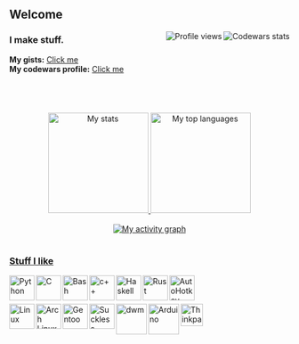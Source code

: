 ## Welcome
<p>
  <a target="_blank" href="https://github.com/r4v10l1">
    <img align="right" src="https://www.codewars.com/users/r4v10l1/badges/small" alt="Codewars stats"/>
<!--     <img align="right" src="https://hits.seeyoufarm.com/api/count/incr/badge.svg?url=https%3A%2F%2Fgithub.com%2Fr4v10l1%2Fpython_dehasher&count_bg=%23282828&title_bg=%23555555&icon=clyp.svg&icon_color=%23282828&title=Hits&edge_flat=true" alt="Profile hits"/> -->
    <img align="right" src="https://komarev.com/ghpvc/?username=r4v10l1&color=282828&label=Profile+visits&style=flat-square" alt="Profile views" />
  </a>
</p>

### I make stuff.
**My gists:** [Click me](https://gist.github.com/r4v10l1)<br>
**My codewars profile:** [Click me](https://www.codewars.com/users/r4v10l1)

#
<br>
<p align="center">
  <a target="_blank" href="https://github.com/r4v10l1">
    <img height="180em" src="https://github-readme-stats.vercel.app/api?username=r4v10l1&show_icons=true&include_all_commits=true&count_private=true&theme=react" alt="My stats"/>
    <img height="180em" src="https://github-readme-stats.vercel.app/api/top-langs/?username=r4v10l1&layout=compact&theme=react&langs_count=6" alt="My top languages"/><br><br>
    <img src="https://activity-graph.herokuapp.com/graph?username=r4v10l1&theme=github&bg_color=20232a&line=2d4854&point=56bcd9&color=ffffff" alt="My activity graph"/>
   </a>
</p>

#
### [Stuff I like](https://u.teknik.io/LEMYq.png)
<a href="https://github.com/r4v10l1?tab=repositories">
    <img align="left" alt="Python" height="45px" src="https://simpleicons.org/icons/python.svg">
    <img align="left" alt="C" height="45px" src="https://simpleicons.org/icons/c.svg">
    <img align="left" alt="Bash" height="45px" src="https://simpleicons.org/icons/gnubash.svg">
    <img align="left" alt="c++" height="45px" src="https://simpleicons.org/icons/cplusplus.svg">
    <img align="left" alt="Haskell" height="45px" src="https://simpleicons.org/icons/haskell.svg">
    <img align="left" alt="Rust" height="45px" src="https://simpleicons.org/icons/rust.svg">
    <img align="left" alt="AutoHotkey" height="45px" src="https://simpleicons.org/icons/autohotkey.svg">
</a>
<br><br><br>
<a href="https://github.com/r4v10l1?tab=stars">
    <img align="left" alt="Linux" height="45px" src="https://simpleicons.org/icons/linux.svg">
    <img align="left" alt="Arch Linux" height="45px" src="https://simpleicons.org/icons/archlinux.svg">
    <img align="left" alt="Gentoo" height="45px" src="https://simpleicons.org/icons/gentoo.svg">
    <img align="left" alt="Suckless software" height="45px" src="https://simpleicons.org/icons/suckless.svg">
    <img align="left" alt="dwm" height="55px" src="https://simpleicons.org/icons/dwm.svg">
    <img align="left" alt="Arduino" height="55px" src="https://simpleicons.org/icons/arduino.svg">
    <img align="left" alt="Thinkpads" height="40px" src="https://www.pngkey.com/png/full/191-1912914_lenovo-logo-lenovo-thinkpad.png">
    <!-- <img align="left" alt="Spining with no reason" height="75px" src="https://steamuserimages-a.akamaihd.net/ugc/959726546608325738/6E0EB84D32090719B68289BB3F6A3A977F039D6C/"> -->
</a>
